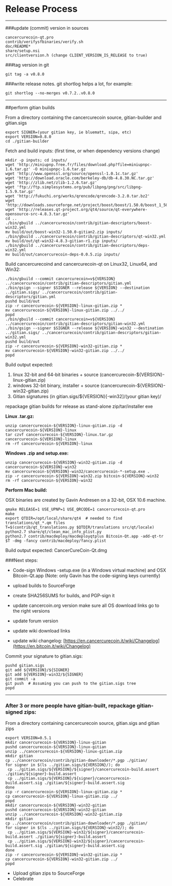 Release Process
====================

* * *

###update (commit) version in sources


	cancercurecoin-qt.pro
	contrib/verifysfbinaries/verify.sh
	doc/README*
	share/setup.nsi
	src/clientversion.h (change CLIENT_VERSION_IS_RELEASE to true)

###tag version in git

	git tag -a v0.8.0

###write release notes. git shortlog helps a lot, for example:

	git shortlog --no-merges v0.7.2..v0.8.0

* * *

##perform gitian builds

 From a directory containing the cancercurecoin source, gitian-builder and gitian.sigs
  
	export SIGNER=(your gitian key, ie bluematt, sipa, etc)
	export VERSION=0.8.0
	cd ./gitian-builder

 Fetch and build inputs: (first time, or when dependency versions change)

	mkdir -p inputs; cd inputs/
	wget 'http://miniupnp.free.fr/files/download.php?file=miniupnpc-1.6.tar.gz' -O miniupnpc-1.6.tar.gz
	wget 'http://www.openssl.org/source/openssl-1.0.1c.tar.gz'
	wget 'http://download.oracle.com/berkeley-db/db-4.8.30.NC.tar.gz'
	wget 'http://zlib.net/zlib-1.2.6.tar.gz'
	wget 'ftp://ftp.simplesystems.org/pub/libpng/png/src/libpng-1.5.9.tar.gz'
	wget 'http://fukuchi.org/works/qrencode/qrencode-3.2.0.tar.bz2'
	wget 'http://downloads.sourceforge.net/project/boost/boost/1.50.0/boost_1_50_0.tar.bz2'
	wget 'http://releases.qt-project.org/qt4/source/qt-everywhere-opensource-src-4.8.3.tar.gz'
	cd ..
	./bin/gbuild ../cancercurecoin/contrib/gitian-descriptors/boost-win32.yml
	mv build/out/boost-win32-1.50.0-gitian2.zip inputs/
	./bin/gbuild ../cancercurecoin/contrib/gitian-descriptors/qt-win32.yml
	mv build/out/qt-win32-4.8.3-gitian-r1.zip inputs/
	./bin/gbuild ../cancercurecoin/contrib/gitian-descriptors/deps-win32.yml
	mv build/out/cancercurecoin-deps-0.0.5.zip inputs/

 Build cancercurecoind and cancercurecoin-qt on Linux32, Linux64, and Win32:
  
	./bin/gbuild --commit cancercurecoin=v${VERSION} ../cancercurecoin/contrib/gitian-descriptors/gitian.yml
	./bin/gsign --signer $SIGNER --release ${VERSION} --destination ../gitian.sigs/ ../cancercurecoin/contrib/gitian-descriptors/gitian.yml
	pushd build/out
	zip -r cancercurecoin-${VERSION}-linux-gitian.zip *
	mv cancercurecoin-${VERSION}-linux-gitian.zip ../../
	popd
	./bin/gbuild --commit cancercurecoin=v${VERSION} ../cancercurecoin/contrib/gitian-descriptors/gitian-win32.yml
	./bin/gsign --signer $SIGNER --release ${VERSION}-win32 --destination ../gitian.sigs/ ../cancercurecoin/contrib/gitian-descriptors/gitian-win32.yml
	pushd build/out
	zip -r cancercurecoin-${VERSION}-win32-gitian.zip *
	mv cancercurecoin-${VERSION}-win32-gitian.zip ../../
	popd

  Build output expected:

  1. linux 32-bit and 64-bit binaries + source (cancercurecoin-${VERSION}-linux-gitian.zip)
  2. windows 32-bit binary, installer + source (cancercurecoin-${VERSION}-win32-gitian.zip)
  3. Gitian signatures (in gitian.sigs/${VERSION}[-win32]/(your gitian key)/

repackage gitian builds for release as stand-alone zip/tar/installer exe

**Linux .tar.gz:**

	unzip cancercurecoin-${VERSION}-linux-gitian.zip -d cancercurecoin-${VERSION}-linux
	tar czvf cancercurecoin-${VERSION}-linux.tar.gz cancercurecoin-${VERSION}-linux
	rm -rf cancercurecoin-${VERSION}-linux

**Windows .zip and setup.exe:**

	unzip cancercurecoin-${VERSION}-win32-gitian.zip -d cancercurecoin-${VERSION}-win32
	mv cancercurecoin-${VERSION}-win32/cancercurecoin-*-setup.exe .
	zip -r cancercurecoin-${VERSION}-win32.zip bitcoin-${VERSION}-win32
	rm -rf cancercurecoin-${VERSION}-win32

**Perform Mac build:**

  OSX binaries are created by Gavin Andresen on a 32-bit, OSX 10.6 machine.

	qmake RELEASE=1 USE_UPNP=1 USE_QRCODE=1 cancercurecoin-qt.pro
	make
	export QTDIR=/opt/local/share/qt4  # needed to find translations/qt_*.qm files
	T=$(contrib/qt_translations.py $QTDIR/translations src/qt/locale)
	python2.7 share/qt/clean_mac_info_plist.py
	python2.7 contrib/macdeploy/macdeployqtplus Bitcoin-Qt.app -add-qt-tr $T -dmg -fancy contrib/macdeploy/fancy.plist

 Build output expected: CancerCureCoin-Qt.dmg

###Next steps:

* Code-sign Windows -setup.exe (in a Windows virtual machine) and
  OSX Bitcoin-Qt.app (Note: only Gavin has the code-signing keys currently)

* upload builds to SourceForge

* create SHA256SUMS for builds, and PGP-sign it

* update cancercoin.org version
  make sure all OS download links go to the right versions

* update forum version

* update wiki download links

* update wiki changelog: [https://en.cancercurecoin.it/wiki/Changelog](https://en.bitcoin.it/wiki/Changelog)

Commit your signature to gitian.sigs:

	pushd gitian.sigs
	git add ${VERSION}/${SIGNER}
	git add ${VERSION}-win32/${SIGNER}
	git commit -a
	git push  # Assuming you can push to the gitian.sigs tree
	popd

-------------------------------------------------------------------------

### After 3 or more people have gitian-built, repackage gitian-signed zips:

From a directory containing cancercurecoin source, gitian.sigs and gitian zips

	export VERSION=0.5.1
	mkdir cancercurecoin-${VERSION}-linux-gitian
	pushd cancercurecoin-${VERSION}-linux-gitian
	unzip ../cancercurecoin-${VERSION}-linux-gitian.zip
	mkdir gitian
	cp ../cancercurecoin/contrib/gitian-downloader/*.pgp ./gitian/
	for signer in $(ls ../gitian.sigs/${VERSION}/); do
	 cp ../gitian.sigs/${VERSION}/${signer}/cancercurecoin-build.assert ./gitian/${signer}-build.assert
	 cp ../gitian.sigs/${VERSION}/${signer}/cancercurecoin-build.assert.sig ./gitian/${signer}-build.assert.sig
	done
	zip -r cancercurecoin-${VERSION}-linux-gitian.zip *
	cp cancercurecoin-${VERSION}-linux-gitian.zip ../
	popd
	mkdir cancercurecoin-${VERSION}-win32-gitian
	pushd cancercurecoin-${VERSION}-win32-gitian
	unzip ../cancercurecoin-${VERSION}-win32-gitian.zip
	mkdir gitian
	cp ../cancercurecoin/contrib/gitian-downloader/*.pgp ./gitian/
	for signer in $(ls ../gitian.sigs/${VERSION}-win32/); do
	 cp ../gitian.sigs/${VERSION}-win32/${signer}/cancercurecoin-build.assert ./gitian/${signer}-build.assert
	 cp ../gitian.sigs/${VERSION}-win32/${signer}/cancercurecoin-build.assert.sig ./gitian/${signer}-build.assert.sig
	done
	zip -r cancercurecoin-${VERSION}-win32-gitian.zip *
	cp cancercurecoin-${VERSION}-win32-gitian.zip ../
	popd

- Upload gitian zips to SourceForge
- Celebrate 

